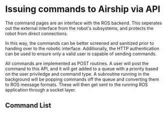 # Issuing commands to Airship via API

The command pages are an interface with the ROS backend. This seperates out the external interface from the robot's subsystems, and protects the robot from direct connections.

In this way, the commands can be better screened and sanitized prior to handing over to the robotic interface. Additionally, the HTTP authentication can be used to ensure only 
a valid user is capable of sending commands.

All commands are implemented as POST routines. A user will post the command to this API, and it will get added to a queue with a priority based on the user priviledge and command type. A subroutine running in the background will be popping commands off the queue and converting them to ROS message formats. These will then get sent to the running ROS application through a socket layer.

## Command List


